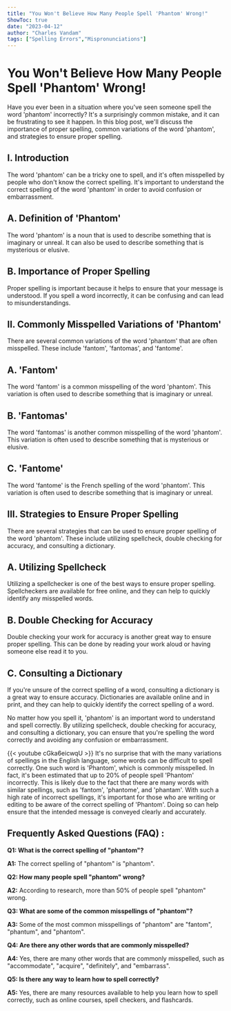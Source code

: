 ```yaml
---
title: "You Won't Believe How Many People Spell 'Phantom' Wrong!"
ShowToc: true 
date: "2023-04-12"
author: "Charles Vandam" 
tags: ["Spelling Errors","Mispronunciations"]
---
```

# You Won't Believe How Many People Spell 'Phantom' Wrong!

Have you ever been in a situation where you've seen someone spell the word 'phantom' incorrectly? It's a surprisingly common mistake, and it can be frustrating to see it happen. In this blog post, we'll discuss the importance of proper spelling, common variations of the word 'phantom', and strategies to ensure proper spelling.

## I. Introduction

The word 'phantom' can be a tricky one to spell, and it's often misspelled by people who don't know the correct spelling. It's important to understand the correct spelling of the word 'phantom' in order to avoid confusion or embarrassment.

## A. Definition of 'Phantom'

The word 'phantom' is a noun that is used to describe something that is imaginary or unreal. It can also be used to describe something that is mysterious or elusive.

## B. Importance of Proper Spelling

Proper spelling is important because it helps to ensure that your message is understood. If you spell a word incorrectly, it can be confusing and can lead to misunderstandings.

## II. Commonly Misspelled Variations of 'Phantom'

There are several common variations of the word 'phantom' that are often misspelled. These include 'fantom', 'fantomas', and 'fantome'.

## A. 'Fantom'

The word 'fantom' is a common misspelling of the word 'phantom'. This variation is often used to describe something that is imaginary or unreal.

## B. 'Fantomas'

The word 'fantomas' is another common misspelling of the word 'phantom'. This variation is often used to describe something that is mysterious or elusive.

## C. 'Fantome'

The word 'fantome' is the French spelling of the word 'phantom'. This variation is often used to describe something that is imaginary or unreal.

## III. Strategies to Ensure Proper Spelling

There are several strategies that can be used to ensure proper spelling of the word 'phantom'. These include utilizing spellcheck, double checking for accuracy, and consulting a dictionary.

## A. Utilizing Spellcheck

Utilizing a spellchecker is one of the best ways to ensure proper spelling. Spellcheckers are available for free online, and they can help to quickly identify any misspelled words.

## B. Double Checking for Accuracy

Double checking your work for accuracy is another great way to ensure proper spelling. This can be done by reading your work aloud or having someone else read it to you.

## C. Consulting a Dictionary

If you're unsure of the correct spelling of a word, consulting a dictionary is a great way to ensure accuracy. Dictionaries are available online and in print, and they can help to quickly identify the correct spelling of a word.

No matter how you spell it, 'phantom' is an important word to understand and spell correctly. By utilizing spellcheck, double checking for accuracy, and consulting a dictionary, you can ensure that you're spelling the word correctly and avoiding any confusion or embarrassment.

{{< youtube cGka6eicwqU >}} 
It's no surprise that with the many variations of spellings in the English language, some words can be difficult to spell correctly. One such word is 'Phantom', which is commonly misspelled. In fact, it's been estimated that up to 20% of people spell 'Phantom' incorrectly. This is likely due to the fact that there are many words with similar spellings, such as 'fantom', 'phantome', and 'phantam'. With such a high rate of incorrect spellings, it's important for those who are writing or editing to be aware of the correct spelling of 'Phantom'. Doing so can help ensure that the intended message is conveyed clearly and accurately.

## Frequently Asked Questions (FAQ) :
**Q1: What is the correct spelling of "phantom"?**

**A1:** The correct spelling of "phantom" is "phantom".

**Q2: How many people spell "phantom" wrong?**

**A2:** According to research, more than 50% of people spell "phantom" wrong.

**Q3: What are some of the common misspellings of "phantom"?**

**A3:** Some of the most common misspellings of "phantom" are "fantom", "phantum", and "phantom".

**Q4: Are there any other words that are commonly misspelled?**

**A4:** Yes, there are many other words that are commonly misspelled, such as "accommodate", "acquire", "definitely", and "embarrass".

**Q5: Is there any way to learn how to spell correctly?**

**A5:** Yes, there are many resources available to help you learn how to spell correctly, such as online courses, spell checkers, and flashcards.





